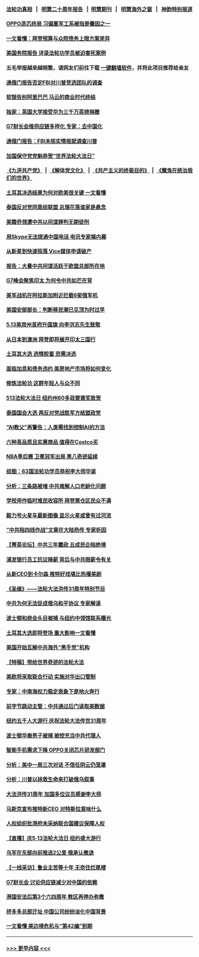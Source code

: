 #### [法轮功真相](https://github.com/gfw-breaker/truth/blob/master/README.md?t=0) &nbsp;&nbsp;|&nbsp;&nbsp; [明慧二十周年报告](https://github.com/gfw-breaker/mh-reports/blob/master/README.md?t=0) &nbsp;&nbsp;|&nbsp;&nbsp;[明慧期刊](https://github.com/gfw-breaker/mh-qikan) &nbsp;&nbsp;|&nbsp;&nbsp; [明慧海外之窗](https://github.com/gfw-breaker/mh-news/blob/master/README.md?t=0) &nbsp;&nbsp;|&nbsp;&nbsp; [神韵特别报道](https://github.com/gfw-breaker/mh-news/blob/master/shenyun.md?t=0)
#### [OPPO造芯终局 习偏重军工系被指是肇因之一](../pages/nf4514/n13997811.md?t=05161843) 
#### [一文看懂：拜登预算与众院债务上限方案差异](../pages/nf4514/n13997578.md?t=05161843) 
#### [美国务院报告 详录法轮功学员被迫害死案例](../pages/nf4514/n13997752.md?t=05161843) 
#### 五毛举报越来越频繁，请网友们前往下载 [一键翻墙软件](https://github.com/gfw-breaker/ssr-accounts)，并将此项目推荐给亲友
#### [通俄门报告否定FBI对川普竞选团队的调查](../pages/nf4514/n13997716.md?t=05161843) 
#### [软银告别阿里巴巴 马云的商业时代终结](../pages/nf4514/n13997714.md?t=05161843) 
#### [独家：英国大学接受华为三千万英镑捐赠](../pages/nf4514/n13997439.md?t=05161843) 
#### [G7财长会推供应链多样化 专家：去中国化](../pages/nf4514/n13997701.md?t=05161843) 
#### [通俄门报告：FBI未核实情报就调查川普](../pages/nf4514/n13997682.md?t=05161843) 
#### [加国保守党党魁恭贺“世界法轮大法日”](../pages/nf4514/n13997783.md?t=05161843) 
#### [《九评共产党》](https://github.com/begood0513/9ping.md/blob/master/README.md) &nbsp;|&nbsp; [《解体党文化》](../../../../jtdwh.md/blob/master/README.md)  &nbsp;|&nbsp; [《共产主义的终极目的》](../../../../gczydzjmd.md/blob/master/README.md) &nbsp;|&nbsp; [《魔鬼在统治我们的世界》](../../../../mgztzwmdsj.md/blob/master/README.md) 
#### [土耳其决选结果为何对欧美很关键 一文看懂](../pages/nf4514/n13997607.md?t=05161843) 
#### [泰国反对党同意组联盟 总理花落谁家是悬念](../pages/nf4514/n13997549.md?t=05161843) 
#### [美籍侨领遭中共以间谍罪判无期徒刑](../pages/nf4514/n13997681.md?t=05161843) 
#### [用Skype无法拨通中国电话 电讯专家揭内幕](../pages/nf4514/n13997349.md?t=05161843) 
#### [从新星到快速殒落 Vice媒体申请破产](../pages/nf4514/n13997432.md?t=05161843) 
#### [报告：大量中共间谍活跃于欧盟总部所在地](../pages/nf4514/n13997269.md?t=05161843) 
#### [G7峰会聚焦印太 为何令中共如芒在背](../pages/nf4514/n13997026.md?t=05161843) 
#### [美军战机在阿拉斯加附近拦截6架俄军机](../pages/nf4514/n13997099.md?t=05161843) 
#### [美国安部部长：判断移民潮已见顶为时过早](../pages/nf4514/n13996893.md?t=05161843) 
#### [5.13美宾州首府升国旗 向李洪志先生致敬](../pages/nf4514/n13996885.md?t=05161843) 
#### [从日本到澳洲 拜登即将展开印太三国行](../pages/nf4514/n13996812.md?t=05161843) 
#### [土耳其大选 选情胶着 恐需决选](../pages/nf4514/n13996685.md?t=05161843) 
#### [面临加息和债务违约 美房地产市场将如何变化](../pages/nf4514/n13996182.md?t=05161843) 
#### [修炼法轮功 这群年轻人与众不同](../pages/nf4514/n13996288.md?t=05161843) 
#### [513法轮大法日 纽约州60多政要褒奖致贺](../pages/nf4514/n13996816.md?t=05161843) 
#### [泰国国会大选 两反对党战胜军方结盟政党](../pages/nf4514/n13996750.md?t=05161843) 
#### [“AI教父”再警告：人类需找到控制AI的方法](../pages/nf4514/n13996130.md?t=05161843) 
#### [六种高品质且实惠商品 值得在Costco买](../pages/nf4514/n13993444.md?t=05161843) 
#### [NBA季后赛 卫冕冠军出局 黑八奇迹延续](../pages/nf4514/n13996162.md?t=05161843) 
#### [组图：63国法轮功学员恭祝李大师华诞](../pages/nf4514/n13987164.md?t=05161843) 
#### [分析：三条路被堵 中共难解人口老龄化问题](../pages/nf4514/n13995295.md?t=05161843) 
#### [学校用作临时难民收容所 拜登票仓区民众不满](../pages/nf4514/n13996262.md?t=05161843) 
#### [毅力号火星车最新图像 显示火星或曾有过河流](../pages/nf4514/n13996152.md?t=05161843) 
#### [“中共陷四线作战”文章在大陆热传 专家析因](../pages/nf4514/n13995278.md?t=05161843) 
#### [【菁英论坛】中共三年蠢政 五成民企陷绝境](../pages/nf4514/n13996197.md?t=05161843) 
#### [浦发银行员工抗议降薪 背后与中共限薪令有关](../pages/nf4514/n13996170.md?t=05161843) 
#### [从新CEO到卡尔森 推特好戏堪比热播美剧](../pages/nf4514/n13996047.md?t=05161843) 
#### [《圣缘》——法轮大法洪传31周年特别节目](../pages/nf4514/n13996109.md?t=05161843) 
#### [中共为何无法促成俄乌和平协议 专家解读](../pages/nf4514/n13996123.md?t=05161843) 
#### [波士顿和统会头目被捕 与纽约中领馆联系曝光](../pages/nf4514/n13995315.md?t=05161843) 
#### [土耳其大选即将登场 重大影响一文看懂](../pages/nf4514/n13996097.md?t=05161843) 
#### [美国开始瓦解中共海外“黑手党”机构](../pages/nf4514/n13995809.md?t=05161843) 
#### [【特稿】带给世界奇迹的法轮大法](../pages/nf4514/n13994132.md?t=05161843) 
#### [美欧将采取联合行动 实施对华出口管制](../pages/nf4514/n13995866.md?t=05161843) 
#### [专家：中南海权力稳定表象下是地火奔行](../pages/nf4514/n13995754.md?t=05161843) 
#### [前字节跳动主管：中共通过后门读取美数据](../pages/nf4514/n13995390.md?t=05161843) 
#### [纽约五千人大游行 庆祝法轮大法传世31周年](../pages/nf4514/n13995110.md?t=05161843) 
#### [波士顿华裔男子被捕 被控充当中共代理人](../pages/nf4514/n13995143.md?t=05161843) 
#### [智能手机需求下降 OPPO关闭芯片研发部门](../pages/nf4514/n13994948.md?t=05161843) 
#### [分析：美中一周三次对话 不信任阴云仍笼罩](../pages/nf4514/n13995004.md?t=05161843) 
#### [分析：川普以拯救生命来打破俄乌叙事](../pages/nf4514/n13994991.md?t=05161843) 
#### [大法洪传31周年 加国多位议员感谢李大师](../pages/nf4514/n13994973.md?t=05161843) 
#### [马斯克宣布推特新CEO 对特斯拉意味什么](../pages/nf4514/n13994943.md?t=05161843) 
#### [人权组织批港府未采纳联合国建议保障人权](../pages/nf4514/n13994873.md?t=05161843) 
#### [【直播】庆5‧13法轮大法日 纽约盛大游行](../pages/nf4514/n13992381.md?t=05161843) 
#### [乌军在东部向前推进2公里 俄承认撤退](../pages/nf4514/n13994763.md?t=05161843) 
#### [【一线采访】鲁业主苦等十年 无奈住烂尾楼](../pages/nf4514/n13994994.md?t=05161843) 
#### [G7财长会 讨论供应链减少对中国的依赖](../pages/nf4514/n13994903.md?t=05161843) 
#### [港国安法后第3个六四周年 教区再停办弥撒](../pages/nf4514/n13994794.md?t=05161843) 
#### [拼多多总部迁址 中国公司纷纷淡化中国背景](../pages/nf4514/n13994366.md?t=05161843) 
#### [一文看懂 美边境危机与“第42编”到期](../pages/nf4514/n13994476.md?t=05161843) 

----
#### [ >>> 更早内容 <<< ](../indexes/nf4514-earlier.md)
